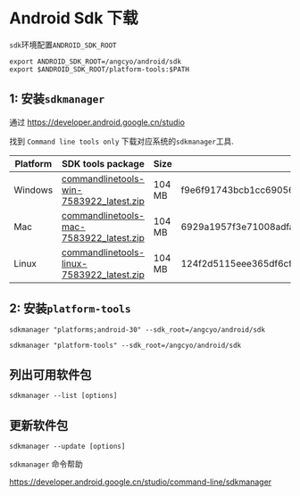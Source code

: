 # Android Sdk 下载

`sdk`环境配置`ANDROID_SDK_ROOT`

```
export ANDROID_SDK_ROOT=/angcyo/android/sdk
export $ANDROID_SDK_ROOT/platform-tools:$PATH
```

## 1: 安装`sdkmanager`

通过 https://developer.android.google.cn/studio

找到 `Command line tools only` 下载对应系统的`sdkmanager`工具.

Platform|SDK tools package|	Size|	SHA-256 checksum
--------|-----------------|-----|-------------------
Windows	|[commandlinetools-win-7583922_latest.zip](https://dl.google.com/android/repository/commandlinetools-win-7583922_latest.zip)|	104 MB	|f9e6f91743bcb1cc6905648ca751bc33975b0dd11b50d691c2085d025514278c
Mac	|[commandlinetools-mac-7583922_latest.zip](https://dl.google.com/android/repository/commandlinetools-mac-7583922_latest.zip)|	104 MB	|6929a1957f3e71008adfade0cebd08ebea9b9f506aa77f1849c7bdc3418df7cf
Linux|[commandlinetools-linux-7583922_latest.zip](https://dl.google.com/android/repository/commandlinetools-linux-7583922_latest.zip)|	104 MB|	124f2d5115eee365df6cf3228ffbca6fc3911d16f8025bebd5b1c6e2fcfa7faf

## 2: 安装`platform-tools`

```
sdkmanager "platforms;android-30" --sdk_root=/angcyo/android/sdk
```

```
sdkmanager "platform-tools" --sdk_root=/angcyo/android/sdk
```

## 列出可用软件包

```
sdkmanager --list [options]
```

## 更新软件包

```
sdkmanager --update [options]
```

`sdkmanager` 命令帮助

https://developer.android.google.cn/studio/command-line/sdkmanager